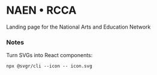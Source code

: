 # NAEN • RCCA

Landing page for the National Arts and Education Network

### Notes

Turn SVGs into React components:

```shell
npx @svgr/cli --icon -- icon.svg
```
